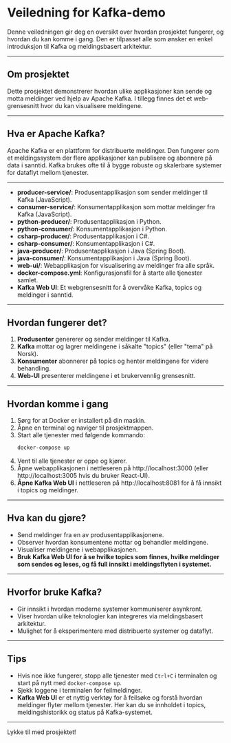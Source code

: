 
# Veiledning for Kafka-demo

Denne veiledningen gir deg en oversikt over hvordan prosjektet fungerer, og hvordan du kan komme i gang. Den er tilpasset alle som ønsker en enkel introduksjon til Kafka og meldingsbasert arkitektur.

---


## Om prosjektet

Dette prosjektet demonstrerer hvordan ulike applikasjoner kan sende og motta meldinger ved hjelp av Apache Kafka. I tillegg finnes det et web-grensesnitt hvor du kan visualisere meldingene.

---


## Hva er Apache Kafka?

Apache Kafka er en plattform for distribuerte meldinger. Den fungerer som et meldingssystem der flere applikasjoner kan publisere og abonnere på data i sanntid. Kafka brukes ofte til å bygge robuste og skalerbare systemer for dataflyt mellom tjenester.

---




- **producer-service/**: Produsentapplikasjon som sender meldinger til Kafka (JavaScript).
- **consumer-service/**: Konsumentapplikasjon som mottar meldinger fra Kafka (JavaScript).
- **python-producer/**: Produsentapplikasjon i Python.
- **python-consumer/**: Konsumentapplikasjon i Python.
- **csharp-producer/**: Produsentapplikasjon i C#.
- **csharp-consumer/**: Konsumentapplikasjon i C#.
- **java-producer/**: Produsentapplikasjon i Java (Spring Boot).
- **java-consumer/**: Konsumentapplikasjon i Java (Spring Boot).
- **web-ui/**: Webapplikasjon for visualisering av meldinger fra alle språk.
- **docker-compose.yml**: Konfigurasjonsfil for å starte alle tjenester samlet.
- **Kafka Web UI**: Et webgrensesnitt for å overvåke Kafka, topics og meldinger i sanntid.

---


## Hvordan fungerer det?

1. **Produsenter** genererer og sender meldinger til Kafka.
2. **Kafka** mottar og lagrer meldingene i såkalte "topics" (eller "tema" på Norsk).
3. **Konsumenter** abonnerer på topics og henter meldingene for videre behandling.
4. **Web-UI** presenterer meldingene i et brukervennlig grensesnitt.

---

## Hvordan komme i gang

1. Sørg for at Docker er installert på din maskin.
2. Åpne en terminal og naviger til prosjektmappen.
3. Start alle tjenester med følgende kommando:
   ```bash
   docker-compose up
   ```
4. Vent til alle tjenester er oppe og kjører.
5. Åpne webapplikasjonen i nettleseren på http://localhost:3000 (eller http://localhost:3005 hvis du bruker React-UI).
6. **Åpne Kafka Web UI** i nettleseren på http://localhost:8081 for å få innsikt i topics og meldinger.

---



## Hva kan du gjøre?

- Send meldinger fra en av produsentapplikasjonene.
- Observer hvordan konsumentene mottar og behandler meldingene.
- Visualiser meldingene i webapplikasjonen.
- **Bruk Kafka Web UI for å se hvilke topics som finnes, hvilke meldinger som sendes og leses, og få full innsikt i meldingsflyten i systemet.**

---


## Hvorfor bruke Kafka?

- Gir innsikt i hvordan moderne systemer kommuniserer asynkront.
- Viser hvordan ulike teknologier kan integreres via meldingsbasert arkitektur.
- Mulighet for å eksperimentere med distribuerte systemer og dataflyt.

---



## Tips

- Hvis noe ikke fungerer, stopp alle tjenester med `Ctrl+C` i terminalen og start på nytt med `docker-compose up`.
- Sjekk loggene i terminalen for feilmeldinger.
- **Kafka Web UI** er et nyttig verktøy for å feilsøke og forstå hvordan meldinger flyter mellom tjenester. Her kan du se innholdet i topics, meldingshistorikk og status på Kafka-systemet.

---


Lykke til med prosjektet!
